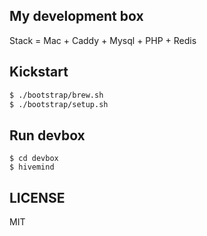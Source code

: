 ## My development box

Stack = Mac + Caddy + Mysql + PHP + Redis

## Kickstart

```bash
$ ./bootstrap/brew.sh
$ ./bootstrap/setup.sh
```

## Run devbox

```
$ cd devbox
$ hivemind
```

## LICENSE

MIT